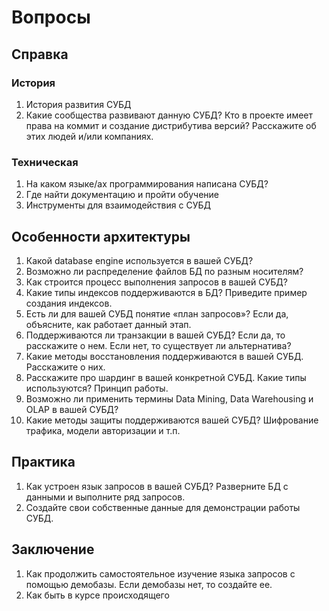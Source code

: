 # Вопросы

## Cправка

### История

1. История развития СУБД
2. Какие сообщества развивают данную СУБД? Кто в проекте имеет права на коммит и создание дистрибутива версий? Расскажите об этих людей и/или компаниях.

### Техническая

1. На каком языке/ах программирования написана СУБД?
2. Где найти документацию и пройти обучение
3. Инструменты для взаимодействия с СУБД

## Особенности архитектуры

1. Какой database engine используется в вашей СУБД?
2. Возможно ли распределение файлов БД по разным носителям?
3. Как строится процесс выполнения запросов в вашей СУБД?
4. Какие типы индексов поддерживаются в БД? Приведите пример создания индексов.
5. Есть ли для вашей СУБД понятие «план запросов»? Если да, объясните, как работает данный этап.
6. Поддерживаются ли транзакции в вашей СУБД? Если да, то расскажите о нем. Если нет, то существует ли альтернатива?
7. Какие методы восстановления поддерживаются в вашей СУБД. Расскажите о них.
8. Расскажите про шардинг в вашей конкретной СУБД. Какие типы используются? Принцип работы.
9. Возможно ли применить термины Data Mining, Data Warehousing и OLAP в вашей СУБД?
10. Какие методы защиты поддерживаются вашей СУБД? Шифрование трафика, модели авторизации и т.п.

## Практика

1. Как устроен язык запросов в вашей СУБД? Разверните БД с данными и выполните ряд запросов.
2. Создайте свои собственные данные для демонстрации работы СУБД.

## Заключение

1. Как продолжить самостоятельное изучение языка запросов с помощью демобазы. Если демобазы нет, то создайте ее.
2. Как быть в курсе происходящего
